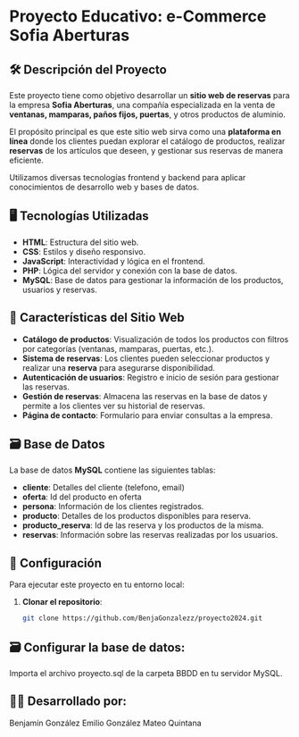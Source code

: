 # Proyecto Educativo: e-Commerce Sofia Aberturas

## 🛠️ Descripción del Proyecto

Este proyecto tiene como objetivo desarrollar un **sitio web de reservas** para la empresa **Sofia Aberturas**, una compañía especializada en la venta de **ventanas, mamparas, paños fijos, puertas**, y otros productos de aluminio.

El propósito principal es que este sitio web sirva como una **plataforma en línea** donde los clientes puedan explorar el catálogo de productos, realizar **reservas** de los artículos que deseen, y gestionar sus reservas de manera eficiente.

Utilizamos diversas tecnologías frontend y backend para aplicar conocimientos de desarrollo web y bases de datos.

## 🖥️ Tecnologías Utilizadas

- **HTML**: Estructura del sitio web.
- **CSS**: Estilos y diseño responsivo.
- **JavaScript**: Interactividad y lógica en el frontend.
- **PHP**: Lógica del servidor y conexión con la base de datos.
- **MySQL**: Base de datos para gestionar la información de los productos, usuarios y reservas.

## 🚀 Características del Sitio Web

- **Catálogo de productos**: Visualización de todos los productos con filtros por categorías (ventanas, mamparas, puertas, etc.).
- **Sistema de reservas**: Los clientes pueden seleccionar productos y realizar una **reserva** para asegurarse disponibilidad.
- **Autenticación de usuarios**: Registro e inicio de sesión para gestionar las reservas.
- **Gestión de reservas**: Almacena las reservas en la base de datos y permite a los clientes ver su historial de reservas.
- **Página de contacto**: Formulario para enviar consultas a la empresa.

## 🗃️ Base de Datos

La base de datos **MySQL** contiene las siguientes tablas:

- **cliente**: Detalles del cliente (telefono, email)
- **oferta**: Id del producto en oferta
- **persona**: Información de los clientes registrados.
- **producto**: Detalles de los productos disponibles para reserva.
- **producto_reserva**: Id de las reserva y los productos de la misma.
- **reservas**: Información sobre las reservas realizadas por los usuarios.


## 🔧 Configuración

Para ejecutar este proyecto en tu entorno local:

1. **Clonar el repositorio**:
   ```bash
   git clone https://github.com/BenjaGonzalezz/proyecto2024.git

   
## 🗃️ Configurar la base de datos:

Importa el archivo proyecto.sql de la carpeta BBDD en tu servidor MySQL.


##  👨‍💻 Desarrollado por:

Benjamín González
Emilio González
Mateo Quintana
